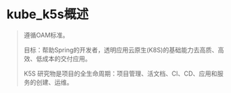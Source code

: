 # kube_k5s概述
>
> 遵循OAM标准。  
>
> 目标：帮助Spring的开发者，透明应用云原生(K8S)的基础能力去高质、高效、低成本的交付应用。
>  
> K5S  研究物是项目的全生命周期：项目管理、活文档、CI、CD、应用和服务的创建、运维。
>
>  
>
>
>  
>
>
>  
>
>
>  
>